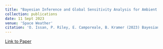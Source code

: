 ```yaml
---
title: "Bayesian Inference and Global Sensitivity Analysis for Ambient Solar Wind Prediction"
collection: publications
date: 11 Sept 2023
venue: 'Space Weather'
citation: 'O. Issan, P. Riley, E. Camporeale, B. Kramer (2023) Bayesian Inference and Global Sensitivity Analysis for Ambient Solar Wind Prediction. Space Weather, 21, e2023SW003555. doi: 10.1029/2023SW003555'
---
```


[Link to Paper](https://agupubs.onlinelibrary.wiley.com/doi/10.1029/2023SW003555)

